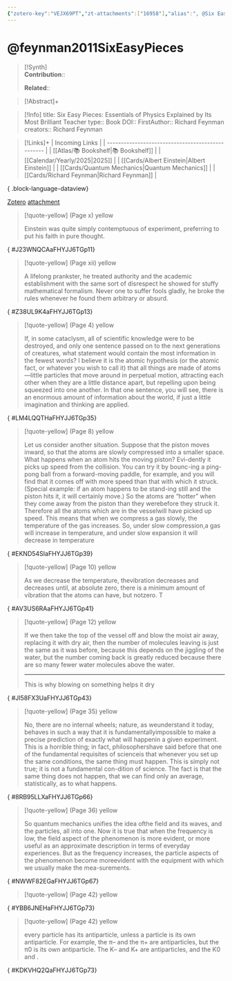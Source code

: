 ```yaml
---
{"zotero-key":"VEJX69PT","zt-attachments":["16958"],"alias":", @Six Easy Pieces: Essentials of Physics Explained by Its Most Brilliant Teacher","keywords":[],"FirstAuthor":"[[ Richard Feynman]]","tags":["source/book"],"dg-publish":true,"date":"[[2011]]","permalink":"/sources/books/feynman2011-six-easy-pieces/","dgPassFrontmatter":true}
---
```


# @feynman2011SixEasyPieces

>[!Synth]  
>**Contribution**::  
>  
>**Related**:: 
>  

> [!Abstract]+
> 

> [!Info]
> title: Six Easy Pieces: Essentials of Physics Explained by Its Most Brilliant Teacher
> type:: Book
> DOI:: 
> FirstAuthor:: Richard Feynman
> creators:: Richard Feynman

> [!Links]+
>  | Incoming Links                                    |
> | ------------------------------------------------- |
> | [[Atlas/📚 Bookshelf\|📚 Bookshelf]]           |
> | [[Calendar/Yearly/2025\|2025]]                 |
> | [[Cards/Albert Einstein\|Albert Einstein]]     |
> | [[Cards/Quantum Mechanics\|Quantum Mechanics]] |
> | [[Cards/Richard Feynman\|Richard Feynman]]     |
> 
{ .block-language-dataview}


[Zotero](zotero://select/library/items/VEJX69PT) [attachment](<file:///Users/nathanmaxwell/Zotero/storage/FHYJJ6TG/Feynman%20-%202011%20-%20Six%20Easy%20Pieces%20Essentials%20of%20Physics%20Explained%20by%20Its%20Most%20Brilliant%20Teacher.pdf>)

> [!quote-yellow] (Page x) yellow
> 
> Einstein was quite simply contemptuous of experiment, preferring to put his faith in pure thought.
>
{ #J23WNQCAaFHYJJ6TGp11}


> [!quote-yellow] (Page xii) yellow
> 
> A lifelong prankster, he treated authority and the academic establishment with the same sort of disrespect he showed for stuffy mathematical formalism. Never one to suffer fools gladly, he broke the rules whenever he found them arbitrary or absurd.
>
{ #Z38UL9K4aFHYJJ6TGp13}


> [!quote-yellow] (Page 4) yellow
> 
> If, in some cataclysm, all of scientific knowledge were to be destroyed, and only one sentence passed on to the next generations of creatures, what statement would contain the most information in the fewest words? I believe it is the atomic hypothesis (or the atomic fact, or whatever you wish to call it) that all things are made of atoms—little particles that move around in perpetual motion, attracting each other when they are a little distance apart, but repelling upon being squeezed into one another. In that one sentence, you will see, there is an enormous amount of information about the world, if just a little imagination and thinking are applied.
>
{ #LM4LQQTHaFHYJJ6TGp35}


> [!quote-yellow] (Page 8) yellow
> 
> Let us consider another situation. Suppose that the piston moves inward, so that the atoms are slowly compressed into a smaller space. What happens when an atom hits the moving piston? Evi-dently it picks up speed from the collision. You can try it by bounc-ing a ping-pong ball from a forward-moving paddle, for example, and you will find that it comes off with more speed than that with which it struck. (Special example: if an atom happens to be stand-ing still and the piston hits it, it will certainly move.) So the atoms are “hotter” when they come away from the piston than they werebefore they struck it. Therefore all the atoms which are in the vesselwill have picked up speed. This means that when we compress a gas slowly, the temperature of the gas increases. So, under slow compression,a gas will increase in temperature, and under slow expansion it will decrease in temperature
>
{ #EKND54SIaFHYJJ6TGp39}


> [!quote-yellow] (Page 10) yellow
> 
> As we decrease the temperature, thevibration decreases and decreases until, at absolute zero, there is a minimum amount of vibration that the atoms can have, but notzero. T
>
{ #AV3US6RAaFHYJJ6TGp41}


> [!quote-yellow] (Page 12) yellow
> 
> If we then take the top of the vessel off and blow the moist air away, replacing it with dry air, then the number of molecules leaving is just the same as it was before, because this depends on the jiggling of the water, but the number coming back is greatly reduced because there are so many fewer water molecules above the water.
> 
> ---
> This is why blowing on something helps it dry
>
{ #JI58FX3UaFHYJJ6TGp43}


> [!quote-yellow] (Page 35) yellow
> 
> No, there are no internal wheels; nature, as weunderstand it today, behaves in such a way that it is fundamentallyimpossible to make a precise prediction of exactly what will happenin a given experiment. This is a horrible thing; in fact, philosophershave said before that one of the fundamental requisites of scienceis that whenever you set up the same conditions, the same thing must happen. This is simply not true; it is not a fundamental con-dition of science. The fact is that the same thing does not happen, that we can find only an average, statistically, as to what happens.
>
{ #8RB95LLXaFHYJJ6TGp66}


> [!quote-yellow] (Page 36) yellow
> 
> So quantum mechanics unifies the idea ofthe field and its waves, and the particles, all into one. Now it is true that when the frequency is low, the field aspect of the phenomenon is more evident, or more useful as an approximate description in terms of everyday experiences. But as the frequency increases, the particle aspects of the phenomenon become moreevident with the equipment with which we usually make the mea-surements.
>
{ #NWWF82EGaFHYJJ6TGp67}


> [!quote-yellow] (Page 42) yellow
>
{ #YBB6JNEHaFHYJJ6TGp73}


> [!quote-yellow] (Page 42) yellow
> 
> every particle has its antiparticle, unless a particle is its own antiparticle. For example, the π– and the π+ are antiparticles, but the π0 is its own antiparticle. The K– and K+ are antiparticles, and the K0 and .
>
{ #KDKVHQ2QaFHYJJ6TGp73}





